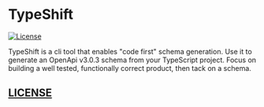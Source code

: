 # TypeShift
[![License](http://img.shields.io/:license-mit-blue.svg?style=flat)](https://opensource.org/licenses/MIT)

TypeShift is a cli tool that enables "code first" schema generation. Use it to generate an OpenApi v3.0.3 schema from your TypeScript project. Focus on building a well tested, functionally correct product, then tack on a schema.

## [LICENSE](LICENSE)